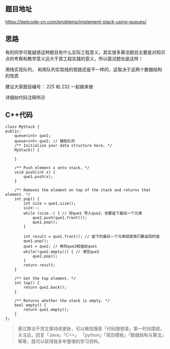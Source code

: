 ## 题目地址 

https://leetcode-cn.com/problems/implement-stack-using-queues/

## 思路 

有的同学可能疑惑这种题目有什么实际工程意义，其实很多算法题目主要是对知识点的考察和教学意义远大于其工程实践的意义，所以面试题也是这样！

用栈实现队列， 和用队列实现栈的思路还是不一样的，这取决于这两个数据结构的性质

建议大家题目编号： 225 和 232 一起做来做

详细如代码注释所示

## C++代码

```
class MyStack {
public:
    queue<int> que1;
    queue<int> que2; // 辅助队列
    /** Initialize your data structure here. */
    MyStack() {

    }

    /** Push element x onto stack. */
    void push(int x) {
        que1.push(x);
    }

    /** Removes the element on top of the stack and returns that element. */
    int pop() {
        int size = que1.size();
        size--;
        while (size--) { // 将que1 导入que2，但要留下最后一个元素
            que2.push(que1.front());
            que1.pop();
        }

        int result = que1.front(); // 留下的最后一个元素就是我们要返回的值
        que1.pop();
        que1 = que2; // 再将que2赋值给que1
        while(!que2.empty()) { // 清空que2
            que2.pop();
        }
        return result;
    }

    /** Get the top element. */
    int top() {
        return que1.back();
    }

    /** Returns whether the stack is empty. */
    bool empty() {
        return que1.empty();
    }
};
```
> 更过算法干货文章持续更新，可以微信搜索「代码随想录」第一时间围观，关注后，回复「Java」「C++」 「python」「简历模板」「数据结构与算法」等等，就可以获得我多年整理的学习资料。

